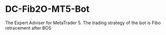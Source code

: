# DC-Fib2O-MT5-Bot
The Expert Adviser for MetaTrader 5. The trading strategy of the bot is Fibo retracement after BOS
